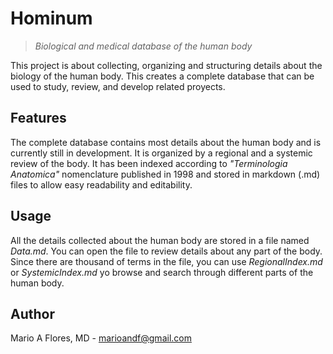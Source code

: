 # Hominum
>*Biological and medical database of the human body*

This project is about collecting, organizing and structuring details about the biology of the human body. This creates a complete database that can be used to study, review, and develop related proyects.

## Features

The complete database contains most details about the human body and is currently still in development. It is organized by a regional and a systemic review of the body. It has been indexed according to *"Terminologia Anatomica"* nomenclature published in 1998 and stored in markdown (.md) files to allow easy readability and editability.

## Usage

All the details collected about the human body are stored in a file named *Data.md*. You can open the file to review details about any part of the body. Since there are thousand of terms in the file, you can use *RegionalIndex.md* or *SystemicIndex.md* yo browse and search through different parts of the human body.

## Author

Mario A Flores, MD - marioandf@gmail.com
